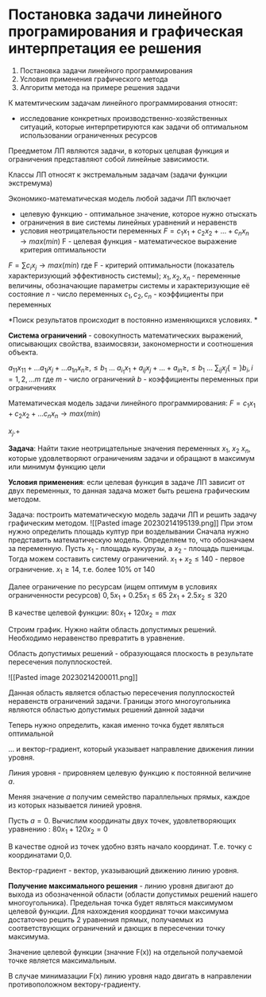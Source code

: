 # Постановка задачи линейного програмирования и графическая интерпретация ее решения

1. Постановка задачи линейного программирования
5. Условия применения графического метода
6. Алгоритм метода на примере решения задачи

К матемтическим задачам линейного программирования относят:
- исследование конкретных производственно-хозяйственных ситуаций, которые интерпретируются как задачи об оптимальном использовании ограниченных ресурсов 

Преедметом ЛП являются задачи, в которых целцвая функция и ограничения представляют собой линейные зависимости. 

Классы ЛП относят к экстремальным задачам (задачи функции экстремума)

Экономико-математическая модель любой задачи ЛП включает 
- целевую функцию - оптимальное значение, которое нужно отыскать 
- ограничения в вие системы линейных уравнений и неравенств
- условия неотрицательности переменных
$F = c_{1}x_{1} + c_{2}x_{2} + \dots + c_{n}x_{n} \to max(min)$ 
F - целевая функция - математическое выражение критерия оптимальности

$F=\sum c_{i}x_{j} \to max(min)$ 
где F - критерий оптимальности (показатель характеризующий эффективность системы);
$x_{1}, x_{2}, x_{n}$ - переменные величины, обозначающие параметры системы и характеризующие её состояние
$n$ - число переменных
$c_{1}, c_{2}, c_{n}$ - коэффициенты при переменных

*Поиск результатов происходит в постоянно изменяющихся условиях. *

**Система ограничений** - совокупность математических выражений, описывающих свойства, взаимосвязи, закономерности и соотношения объекта. 

$a_{11}x_{11}+\dots a_{1j}x_{j}+\dots a_{1n}x_{n}\geq,\leq b_{1}$
...
$a_{i_{1}}x_{1}+a_{ij}x_{j}+\dots+a_{in}\geq,\leq b_{1}$
...
$\sum_{ij}x_{j}\{=\}b_{i}, i=1,2,\dots m$
где $m$ - число ограничений
$b$ - коэффициенты переменных при ограничениях

Математическая модель задачи линейного программирования:
$F=c_{1}x_{1}+c_{2}x_{2}+\dots c_{n}x_{n} \to max(min)$

$x_{j}.+$

**Задача**: Найти такие неотрицательные значения переменных $x_{1}$, $x_{2}$ $x_{n}$, которые удовлетворяют ограничениям задачи и обращают в максимум или минимум функцию цели

**Условия применения**: если целевая функция в задаче ЛП зависит от двух переменных, то данная задача может быть решена графическим методом.

Задача: построить математическую модель задачи ЛП и решить задачу графическим методом. 
![[Pasted image 20230214195139.png]]
 При этом нужно определить площадь култур при возделывании 
 Сначала нужно представить математическую модель. Определяем то, что обозначаем за переменную.
 Пусть $x_1$ - площадь кукурузы, а $x_{2}$ - площадь пшеницы. Тогда можем составить систему ограничений.
 $x_{1}+x_{2}\leq 140$ - первое ограничение.
$x_{1}\geq 14$, т.е. более 10% от 140

Далее ограничение по ресурсам
(ищем оптимум в условиях ограниченности ресурсов)
$0,5x_{1}+0.25x_{1}\leq 65$
$2x_{1}+2.5x_{2}\leq 320$

В качестве целевой функции:
$80x_{1}+120x_{2}=max$

Строим график. Нужно найти область допустимых решений. 
Необходимо неравенство превратить в уравнение. 

Область допустимых решений - образующаяся плоскость в результате пересечения полуплоскостей.

![[Pasted image 20230214200011.png]]

Данная область является областью пересечения полуплоскостей неравенств ограничений задачи. Границы этого многоугольника являются областью допустимых решений данной задачи

Теперь нужно определить, какая именно точка будет являться оптимальной

... и вектор-градиент, который указывает направление движения линии уровня.

Линия уровня - прировняем целевую функцию к постоянной величине $a$. 

Меняя значение $a$ получим семейство параллельных прямых, каждое из которых называется линией уровня. 

Пусть $a=0$. Вычислим координаты двух точек, удовлетворяющих уравнению : $80x_{1}+120x_{2}=0$

В качестве одной из точек удобно взять начало координат. Т.е. точку с координатами 0,0.

Вектор-градиент - вектор, указывающий движению линию уровня. 

**Получение максимального решения** - линию уровня двигают до выхода из обозначенной области (области допустимых решений нашего многоугольника). Предельная точка будет являться максимумом целевой функции. Для нахождения координат точки максимума достаточно решить 2 уравнения прямых, получаемых из соответствующих ограничений и дающих в пересечении точку максимума. 

Значение целевой функции (значние F(x)) на отдельной получаемой точке является максимальным. 

В случае минимазации F(x) линию уровня надо двигать в направлении противоположном вектору-градиенту. 
